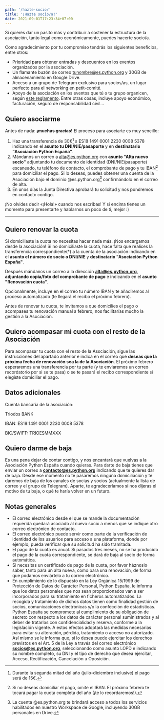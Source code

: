 ```yaml
---
path: '/hazte-socio/'
title: '¡Hazte socio/a!'
date: 2021-09-01T17:23:34+07:00
---
```

Si quieres dar un pasito más y contribuir a sostener la estructura de la asociación, tanto legal como económicamente, puedes hacerte socio/a.

Como agradecimiento por tu compromiso tendrás los siguientes beneficios, entre otros:
- Prioridad para obtener entradas y descuentos en los eventos organizados por la asociación.
- Un flamante buzón de correo tunombre@es.python.org y 30GB de almacenamiento en Google Drive.
- Acceso a un grupo de Telegram exclusivo para socios/as, un lugar perfecto para el networking en petit-comité.
- Apoyo de la asociación en los eventos que tú o tu grupo organicen, según [este reglamento](https://comunidad.es.python.org/t/reglamento-apoyo-eventos-promovidos-por-personas-asociadas-a-python-espana/253). Entre otras cosas, incluye apoyo económico, facturación, seguro de responsabilidad civil...

## Quiero asociarme

Antes de nada: **¡muchas gracias!** El proceso para asociarte es muy sencillo:

1. Haz una transferencia de 30€[^1] a ES18 1491 0001 2230 0008 5378  indicando en el **asunto tu DNI/NIE/pasaporte** y en **destinatario "Asociación Python España"**.
2. Mándanos un correo a [alta@es.python.org](mailto:alta@es.python.org) con **asunto "Alta nuevo socio"** adjuntando tu documento de identidad (DNI/NIE/pasaporte) escaneado, tu teléfono de contacto, el comprobante de pago y tu IBAN[^2] para domiciliar el pago. Si lo deseas, puedes obtener una cuenta de la Asociación bajo el dominio @es.python.org[^3] confirmándolo en el correo de alta.
3. En unos días la Junta Directiva aprobará tu solicitud y nos pondremos en contacto contigo.

¡No olvides decir «¡Hola!» cuando nos escribas! Y si encima tienes un momento para presentarte y hablarnos un poco de ti, mejor :)

[^1]: Durante la segunda mitad del año (julio-diciembre inclusive) el pago será de 15€.

[^2]: Si no deseas domiciliar el pago, omite el IBAN. El próximo febrero te tocará pagar la cuota completa del año (¡te lo recordaremos!).

[^3]: La cuenta @es.python.org te brindará acceso a todos los servicios habilitados en nuestro Workspace de Google, incluyendo 30GB personales en Drive.

***

## Quiero renovar la cuota
Si domiciliaste la cuota no necesitas hacer nada más. ¡Nos encargamos desde la asociación! Si no domiciliaste la cuota, hace falta que realices la transferencia correspondiente(*) a la cuenta de la asociación indicando en el   **asunto el número de socio o DNI/NIE** y **destinatario "Asociación Python España"**.

Después mándanos un correo a la dirección **alta@es.python.org**, **adjuntando copia/foto del comprobante de pago** e indicando en el **asunto "Renovación cuota"**.

Opcionalmente, incluye en el correo tu número IBAN y te añadiremos al proceso automatizado (te llegará el recibo el próximo febrero).

Antes de renovar tu cuota, te invitamos a que domicilies el pago o acompases tu renovación manual a febrero, nos facilitarías mucho la gestión a la Asociación.

## Quiero acompasar mi cuota con el resto de la Asociación

Para acompasar tu cuota con el resto de la Asociación, sigue las instrucciones del apartado anterior e indica en el correo que **deseas que la próxima fecha de renovación sea la de la Asociación**. El próximo febrero esperaremos una transferencia por tu parte (y te enviaremos un correo recordatorio por si se te pasa) o se te pasará el recibo correspondiente si elegiste domiciliar el pago.

## Datos adicionales

Cuenta bancaria de la asociación:

Triodos BANK

IBAN: ES18 1491 0001 2230 0008 5378

BIC/SWIFT: TRIOESMMXXX

## Quiero darme de baja

Es una pena dejar de contar contigo, y nos encantará que vuelvas a la Asociación Python España cuando quieras. Para darte de baja tienes que enviar un correo a **contacto@es.python.org** indicando que te quieres dar de baja. Desde ese momento no te pasaremos ninguna domiciliación y te daremos de baja de los canales de socias y socios (actualmente la lista de correo y el grupo de Telegram). Aparte, te agradeceríamos si nos dijeras el motivo de tu baja, o qué te haría volver en un futuro.

## Notas generales

- El correo electrónico desde el que se mande la documentación requerida quedará asociado al nuevo socio a menos que se indique otro correo electrónico de contacto.
- El correo electrónico puede servir como parte de la verificación de identidad de los usuarios para acceso a una plataforma, donde por ejemplo, pueda verificar que su solicitud ha sido tramitada.
- El pago de la cuota es anual. Si pasados tres meses, no se ha producido el pago de la cuota correspondiente, se dará de baja al socio de forma automática.
- Si necesitas un certificado de pago de la cuota, por favor háznoslo saber, tanto para un alta nueva, como para una renovación, de forma que podamos enviártelo a tu correo electrónico.
- En cumplimiento de lo dispuesto en la Ley Orgánica 15/1999 de Protección de Datos de Carácter Personal, Python España, le informa que los datos personales que nos sean proporcionados van a ser incorporados para su tratamiento en ficheros automatizados. La recogida y tratamiento de dichos datos tienen como finalidad gestión de socios, comunicaciones electrónicas y/o la confección de estadísticas. Python España se compromete al cumplimiento de su obligación de secreto con respecto a los datos de carácter personal suministrados y al deber de tratarlos con confidencialidad y reserva, conforme a la legislación vigente. A estos efectos adoptará las medidas necesarias para evitar su alteración, pérdida, tratamiento o acceso no autorizado. Así mismo se le informa que, si lo desea puede ejercitar los derechos previstos en el Art. 5 de la Ley a través del correo electrónico **socios@es.python.org**, seleccionando como asunto LOPD e indicando su nombre completo, su DNI y el tipo de derecho que desea ejercitar, Acceso, Rectificación, Cancelación u Oposición.
